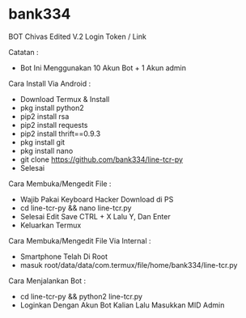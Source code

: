 # bank334
BOT Chivas Edited V.2 Login Token / Link

Catatan : 
- Bot Ini Menggunakan 10 Akun Bot + 1 Akun admin <br>

Cara Install Via Android :
- Download Termux & Install<br>
- pkg install python2<br>
- pip2 install rsa<br>
- pip2 install requests<br>
- pip2 install thrift==0.9.3<br>
- pkg install git<br>
- pkg install nano<br>
- git clone https://github.com/bank334/line-tcr-py<br>
- Selesai

Cara Membuka/Mengedit File :
- Wajib Pakai Keyboard Hacker Download di PS<br>
- cd line-tcr-py && nano line-tcr.py<br>
- Selesai Edit Save CTRL + X Lalu Y, Dan Enter<br>
- Keluarkan Termux<br>

Cara Membuka/Mengedit File Via Internal :
- Smartphone Telah Di Root<br>
- masuk root/data/data/com.termux/file/home/bank334/line-tcr.py<br>

Cara Menjalankan Bot :
- cd line-tcr-py && python2 line-tcr.py<br>
- Loginkan Dengan Akun Bot Kalian Lalu Masukkan MID Admin
